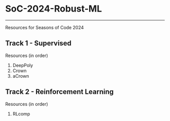 # SoC-2024-Robust-ML
---
Resources for Seasons of Code 2024

## Track 1 - Supervised
Resources (in order)
1. DeepPoly
2. Crown
3. aCrown

## Track 2 - Reinforcement Learning
Resources (in order)
1. RLcomp
